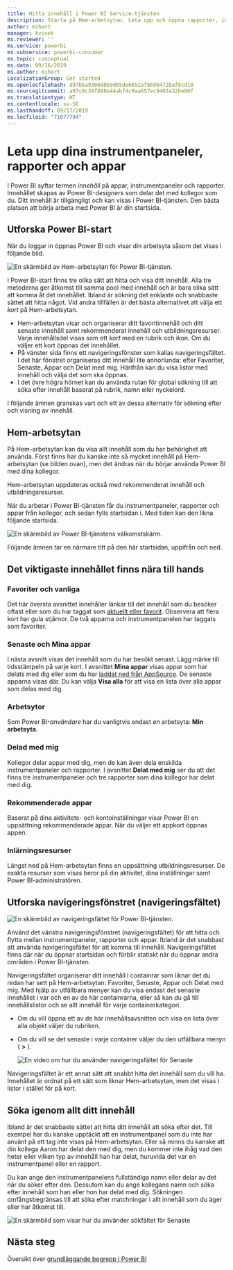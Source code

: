 ```yaml
---
title: Hitta innehåll i Power BI Service-tjänsten
description: Starta på Hem-arbetsytan. Leta upp och öppna rapporter, instrumentpaneler och appar.
author: mihart
manager: kvivek
ms.reviewer: ''
ms.service: powerbi
ms.subservice: powerbi-consumer
ms.topic: conceptual
ms.date: 09/16/2019
ms.author: mihart
LocalizationGroup: Get started
ms.openlocfilehash: d97b5a93060869d65de6652af869b472baf8cd10
ms.sourcegitcommit: a97c0c34f888e44abf4c9aa657ec9463a32be06f
ms.translationtype: HT
ms.contentlocale: sv-SE
ms.lasthandoff: 09/17/2019
ms.locfileid: "71077794"
---
```

# <a name="find-your-dashboards-reports-and-apps"></a>Leta upp dina instrumentpaneler, rapporter och appar
I Power BI syftar termen *innehåll* på appar, instrumentpaneler och rapporter. Innehållet skapas av Power BI-*designers* som delar det med kollegor som du. Ditt innehåll är tillgängligt och kan visas i Power BI-tjänsten. Den bästa platsen att börja arbeta med Power BI är din startsida.

## <a name="explore-power-bi-home"></a>Utforska Power BI-start
När du loggar in öppnas Power BI och visar din arbetsyta såsom det visas i följande bild.
 
![En skärmbild av Hem-arbetsytan för Power BI-tjänsten.](media/end-user-home/power-bi-home.png)

I Power BI-start finns tre olika sätt att hitta och visa ditt innehåll. Alla tre metoderna ger åtkomst till samma pool med innehåll och är bara olika sätt att komma åt det innehållet. Ibland är sökning det enklaste och snabbaste sättet att hitta något. Vid andra tillfällen är det bästa alternativet att välja ett *kort* på Hem-arbetsytan.

- Hem-arbetsytan visar och organiserar ditt favoritinnehåll och ditt senaste innehåll samt rekommenderat innehåll och utbildningsresurser. Varje innehållsdel visas som ett *kort* med en rubrik och ikon. Om du väljer ett kort öppnas det innehållet.
- På vänster sida finns ett navigeringsfönster som kallas navigeringsfältet. I det här fönstret organiseras ditt innehåll lite annorlunda: efter Favoriter, Senaste, Appar och Delat med mig. Härifrån kan du visa listor med innehåll och välja det som ska öppnas.
- I det övre högra hörnet kan du använda rutan för global sökning till att söka efter innehåll baserat på rubrik, namn eller nyckelord.

I följande ämnen granskas vart och ett av dessa alternativ för sökning efter och visning av innehåll.

## <a name="home-canvas"></a>Hem-arbetsytan
På Hem-arbetsytan kan du visa allt innehåll som du har behörighet att använda. Först finns har du kanske inte så mycket innehåll på Hem-arbetsytan (se bilden ovan), men det ändras när du börjar använda Power BI med dina kollegor.

Hem-arbetsytan uppdateras också med rekommenderat innehåll och utbildningsresurser. 
 
När du arbetar i Power BI-tjänsten får du instrumentpaneler, rapporter och appar från kollegor, och sedan fylls startsidan i. Med tiden kan den likna följande startsida.

![En skärmbild av Power BI-tjänstens välkomstskärm.](media/end-user-home/power-bi-home-older.png)

 
Följande ämnen tar en närmare titt på den här startsidan, uppifrån och ned.

## <a name="most-important-content-at-your-fingertips"></a>Det viktigaste innehållet finns nära till hands

### <a name="favorites-and-frequents"></a>Favoriter och vanliga
Det här översta avsnittet innehåller länkar till det innehåll som du besöker oftast eller som du har taggat som [aktuellt eller favorit](end-user-favorite.md). Observera att flera kort har gula stjärnor. De två apparna och instrumentpanelen har taggats som favoriter.
 
### <a name="recents-and-my-apps"></a>Senaste och Mina appar
I nästa avsnitt visas det innehåll som du har besökt senast. Lägg märke till tidsstämpeln på varje kort. I avsnittet **Mina appar** visas appar som har delats med dig eller som du har [laddat ned från AppSource](end-user-apps.md). De senaste apparna visas där. Du kan välja **Visa alla** för att visa en lista över alla appar som delas med dig.

### <a name="workspaces"></a>Arbetsytor
Som Power BI-*användare* har du vanligtvis endast en arbetsyta: **Min arbetsyta**. 

### <a name="shared-with-me"></a>Delad med mig
Kollegor delar appar med dig, men de kan även dela enskilda instrumentpaneler och rapporter. I avsnittet **Delat med mig** ser du att det finns tre instrumentpaneler och tre rapporter som dina kollegor har delat med dig.

### <a name="recommended-apps"></a>Rekommenderade appar
Baserat på dina aktivitets- och kontoinställningar visar Power BI en uppsättning rekommenderade appar. När du väljer ett appkort öppnas appen.
 
### <a name="learning-resources"></a>Inlärningsresurser
Längst ned på Hem-arbetsytan finns en uppsättning utbildningsresurser. De exakta resurser som visas beror på din aktivitet, dina inställningar samt Power BI-administratören. 
 
## <a name="explore-the-navigation-pane-nav-bar"></a>Utforska navigeringsfönstret (navigeringsfältet)

![En skärmbild av navigeringsfältet för Power BI-tjänsten.](media/end-user-home/power-bi-nav-bar.png)


Använd det vänstra navigeringsfönstret (navigeringsfältet) för att hitta och flytta mellan instrumentpaneler, rapporter och appar. Ibland är det snabbast att använda navigeringsfältet för att komma till innehåll.
Navigeringsfältet finns där när du öppnar startsidan och förblir statiskt när du öppnar andra områden i Power BI-tjänsten.
  
Navigeringsfältet organiserar ditt innehåll i containrar som liknar det du redan har sett på Hem-arbetsytan: Favoriter, Senaste, Appar och Delat med mig. Med hjälp av utfällbara menyer kan du visa endast det senaste innehållet i var och en av de här containrarna, eller så kan du gå till innehållslistor och se allt innehåll för varje containerkategori.
 
- Om du vill öppna ett av de här innehållsavsnitten och visa en lista över alla objekt väljer du rubriken.
- Om du vill se det senaste i varje container väljer du den utfällbara menyn ( **>** ).

    ![En video om hur du använder navigeringsfältet för Senaste](media/end-user-home/power-bi-nav-bar.gif)

 
Navigeringsfältet är ett annat sätt att snabbt hitta det innehåll som du vill ha. Innehållet är ordnat på ett sätt som liknar Hem-arbetsytan, men det visas i listor i stället för på kort. 

## <a name="search-all-of-your-content"></a>Söka igenom allt ditt innehåll
Ibland är det snabbaste sättet att hitta ditt innehåll att söka efter det. Till exempel har du kanske upptäckt att en instrumentpanel som du inte har använt på ett tag inte visas på Hem-arbetsytan. Eller så minns du kanske att din kollega Aaron har delat den med dig, men du kommer inte ihåg vad den heter eller vilken typ av innehåll han har delat, huruvida det var en instrumentpanel eller en rapport.
 
Du kan ange den instrumentpanelens fullständiga namn eller delar av det när du söker efter den. Dessutom kan du ange kollegans namn och söka efter innehåll som han eller hon har delat med dig. Sökningen omfångsbegränsas till att söka efter matchningar i allt innehåll som du äger eller har åtkomst till.

![En skärmbild som visar hur du använder sökfältet för Senaste](media/end-user-home/power-bi-search.png)

## <a name="next-steps"></a>Nästa steg
Översikt över [grundläggande begrepp i Power BI](end-user-basic-concepts.md)
